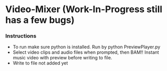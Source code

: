 # Video-Mixer (Work-In-Progress still has a few bugs)

### Instructions
+ To run make sure python is installed. Run by python PreviewPlayer.py
+ Select video clips and audio files when prompted, then BAM!! Instant music video with preview before writing to file.
+ Write to file not added yet